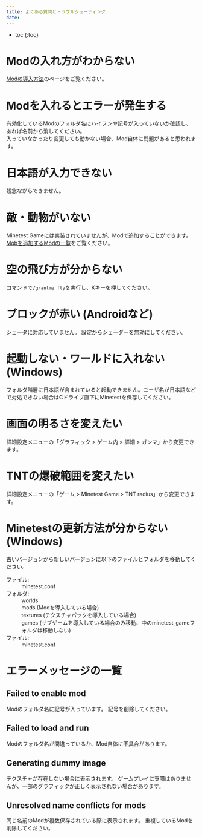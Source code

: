 ```yaml
---
title: よくある質問とトラブルシューティング
date:
---
```


- toc
{:toc}

# Modの入れ方がわからない

[Modの導入方法](mod-installing)のページをご覧ください。

# Modを入れるとエラーが発生する

有効化しているModのフォルダ名にハイフンや記号が入っていないか確認し、あれば名前から消してください。
<br>
入っていなかったり変更しても動かない場合、Mod自体に問題があると思われます。

# 日本語が入力できない

残念ながらできません。

# 敵・動物がいない

Minetest Gameには実装されていませんが、Modで追加することができます。
<br>
[Mobを追加するModの一覧](https://minetest-jp.github.io/wiki/mods-mob)をご覧ください。

# 空の飛び方が分からない

コマンドで`/grantme fly`を実行し、Kキーを押してください。

# ブロックが赤い (Androidなど)

シェーダに対応していません。
設定からシェーダーを無効にしてください。

# 起動しない・ワールドに入れない (Windows)

フォルダ階層に日本語が含まれていると起動できません。ユーザ名が日本語などで対処できない場合はCドライブ直下にMinetestを保存してください。

# 画面の明るさを変えたい

詳細設定メニューの「グラフィック > ゲーム内 > 詳細 > ガンマ」から変更できます。

# TNTの爆破範囲を変えたい

詳細設定メニューの「ゲーム > Minetest Game > TNT radius」から変更できます。

# Minetestの更新方法が分からない (Windows)

古いバージョンから新しいバージョンに以下のファイルとフォルダを移動してください。

<dl>
  <dt>ファイル:</dt>
  <dd>minetest.conf</dd>

  <dt>フォルダ:</dt>
  <dd>
    worlds<br>
    mods (Modを導入している場合)<br>
    textures (テクスチャパックを導入している場合)<br>
    games (サブゲームを導入している場合のみ移動、中のminetest_gameフォルダは移動しない)
  </dd>

  <dt>ファイル:</dt>
  <dd>minetest.conf</dd>
</dl>

# エラーメッセージの一覧

## Failed to enable mod

Modのフォルダ名に記号が入っています。
記号を削除してください。

## Failed to load and run

Modのフォルダ名が間違っているか、Mod自体に不具合があります。

## Generating dummy image

テクスチャが存在しない場合に表示されます。
ゲームプレイに支障はありませんが、一部のグラフィックが正しく表示されない場合があります。

## Unresolved name conflicts for mods

同じ名前のModが複数保存されている際に表示されます。
重複しているModを削除してください。
